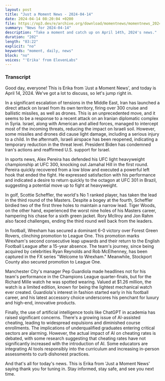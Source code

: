 ```yaml
---
layout: post
title: "Just a Moment News - 2024-04-14"
date: 2024-04-14 08:20:04 +0200
file: https://op3.dev/e/archive.org/download/momentnews/momentnews_2024-04-14.mp3
summary: "News for 2024-04-14"
description: "Take a moment and catch up on April 14th, 2024's news."
duration: "202"
length: "03:22"
explicit: "no"
keywords: "moment, daily, news"
block: "no"
voices: "'Erika' from ElevenLabs"
---
```


### Transcript

Good day, everyone! This is Erika from 'Just a Moment News', and today is April 14, 2024. We've got a lot to discuss, so let's jump right in.

In a significant escalation of tensions in the Middle East, Iran has launched a direct attack on Israel from its own territory, firing over 300 cruise and ballistic missiles, as well as drones. This is an unprecedented move, and it seems to be a response to a recent attack on an Iranian diplomatic complex in Syria. Israel, along with American and allied forces, managed to intercept most of the incoming threats, reducing the impact on Israeli soil. However, some missiles and drones did cause light damage, including a serious injury to a child. In the aftermath, Israeli airspace has been reopened, indicating a temporary reduction in the threat level. President Biden has condemned Iran's actions and reaffirmed U.S. support for Israel.

In sports news, Alex Pereira has defended his UFC light heavyweight championship at UFC 300, knocking out Jamahal Hill in the first round. Pereira quickly recovered from a low blow and executed a powerful left hook that ended the fight. He expressed satisfaction with his performance and indicated a desire to return quickly to the octagon at UFC 301 in Brazil, suggesting a potential move up to fight at heavyweight.

In golf, Scottie Scheffler, the world's No 1 ranked player, has taken the lead in the third round of the Masters. Despite a bogey at the fourth, Scheffler birdied two of the first three holes to maintain a narrow lead. Tiger Woods, on the other hand, experienced the worst nine holes of his Masters career, hampering his chase for a sixth green jacket. Rory McIlroy and Jon Rahm also faced challenges, ending the third round well back from the leaders.

In football, Wrexham has secured a dominant 6-0 victory over Forest Green Rovers, clinching promotion to League One. This promotion marks Wrexham's second consecutive leap upwards and their return to the English Football League after a 15-year absence. The team's journey, since being acquired by celebrities Ryan Reynolds and Rob McElhenney, has been captured in the FX series "Welcome to Wrexham." Meanwhile, Stockport County also secured promotion to League One.

Manchester City's manager Pep Guardiola made headlines not for his team's performance in the Champions League quarter-finals, but for the Richard Mille watch he was spotted wearing. Valued at $1.26 million, the watch is a limited edition, known for being the lightest mechanical watch ever created. Guardiola's interest in fashion started early in his football career, and his latest accessory choice underscores his penchant for luxury and high-end, innovative products.

Finally, the use of artificial intelligence tools like ChatGPT in academia has raised significant concerns. There's a growing issue of AI-assisted cheating, leading to widespread expulsions and diminished course enrollments. The implications of underqualified graduates entering critical sectors are alarming. However, the actual impact of AI on cheating rates is debated, with some research suggesting that cheating rates have not significantly increased with the introduction of AI. Some educators are integrating AI tools responsibly into the curriculum and increasing in-person assessments to curb dishonest practices.

And that's all for today's news. This is Erika from 'Just a Moment News' saying thank you for tuning in. Stay informed, stay safe, and see you next time.
